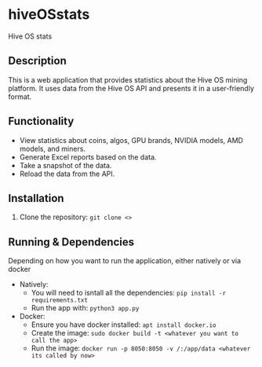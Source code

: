 # hiveOSstats
Hive OS stats

## Description
This is a web application that provides statistics about the Hive OS mining platform. It uses data from the Hive OS API and presents it in a user-friendly format.

## Functionality
- View statistics about coins, algos, GPU brands, NVIDIA models, AMD models, and miners.
- Generate Excel reports based on the data.
- Take a snapshot of the data.
- Reload the data from the API.

## Installation
1. Clone the repository: ```git clone <>```


## Running & Dependencies

Depending on how you want to run the application, either natively or via docker

- Natively:
    - You will need to isntall all the dependencies: ```pip install -r requirements.txt```
    - Run the app with: ```python3 app.py```
- Docker:
    - Ensure you have docker installed: ```apt install docker.io```
    - Create the image: ```sudo docker build -t <whatever you want to call the app>```
    - Run the image: ```docker run -p 8050:8050 -v /:/app/data <whatever its called by now>```



